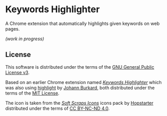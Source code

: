 # Keywords Highlighter

A Chrome extension that automatically highlights given keywords on web pages.

*(work in progress)*

## License

This software is distributed under the terms of the
[GNU General Public License v3](https://www.gnu.org/licenses/gpl-3.0.en.html).

Based on an earlier Chrome extension named
*[Keywords Highlighter](https://code.google.com/p/keywords-highlighter/)* which
was also using
[highlight](http://johannburkard.de/blog/programming/javascript/highlight-javascript-text-higlighting-jquery-plugin.html)
by [Johann Burkard](http://johannburkard.de/), both distributed under the terms
of the [MIT License](http://opensource.org/licenses/MIT).

The icon is taken from the
*[Soft Scraps Icons](http://www.iconarchive.com/show/soft-scraps-icons-by-hopstarter.html)*
icons pack by [Hopstarter](http://www.iconarchive.com/artist/hopstarter.html)
distributed under the terms of
[CC BY-NC-ND 4.0](http://creativecommons.org/licenses/by-nc-nd/4.0/).
